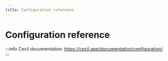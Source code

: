 ```yaml
---
title: Configuration reference
---
```

# Configuration reference

:::info
Cecil documentation: <https://cecil.app/documentation/configuration/>
:::
